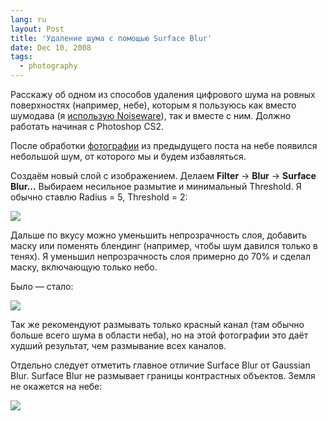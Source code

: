 ```yaml
---
lang: ru
layout: Post
title: 'Удаление шума с помощью Surface Blur'
date: Dec 10, 2008
tags:
  - photography
---
```


Расскажу об одном из способов удаления цифрового шума на ровных поверхностях (например, небе), которым я пользуюсь как вместо шумодава (я [использую Noiseware](http://birdwatcher.ru/blog/1611 "Маленькое сравнение шумодавов")), так и вместе с ним. Должно работать начиная с Photoshop CS2.

<!--more-->

После обработки [фотографии](http://morning.photos/albums/anapa/photos/588/ "Долина Сукко, Анапа") из предыдущего поста на небе появился небольшой шум, от которого мы и будем избавляться.

Создаём новый слой с изображением. Делаем **Filter** → **Blur** → **Surface Blur…** Выбираем несильное размытие и минимальный Threshold. Я обычно ставлю Radius = 5, Threshold = 2:

![](/images/blog/surface-blur.png)

Дальше по вкусу можно уменьшить непрозрачность слоя, добавить маску или поменять блендинг (например, чтобы шум давился только в тенях). Я уменьшил непрозрачность слоя примерно до 70% и сделал маску, включающую только небо.

Было — стало:

![](/images/blog/before-after.jpg)

Так же рекомендуют размывать только красный канал (там обычно больше всего шума в области неба), но на этой фотографии это даёт худший результат, чем размывание всех каналов.

Отдельно следует отметить главное отличие Surface Blur от Gaussian Blur. Surface Blur не размывает границы контрастных объектов. Земля не окажется на небе:

![](/images/blog/blur-gaussian-surface.jpg)
